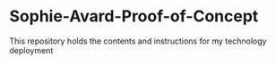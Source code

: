 # Sophie-Avard-Proof-of-Concept
This repository holds the contents and instructions for my technology deployment 
